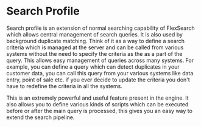 # Search Profile

Search profile is an extension of normal searching capability of FlexSearch which
allows central management of search queries. It is also used by background duplicate
matching. Think of it as a way to define a search criteria which is managed at
the server and can be called from various systems without the need to specify the
criteria as the as a part of the query. This allows easy management of queries
across many systems. For example, you can define a query which can detect duplicates
in your customer data, you can call this query from your various systems like
data entry, point of sale etc. if you ever decide to update the criteria you
don't have to redefine the criteria in all the systems.

This is an extremely powerful and useful feature present in the engine. It also
allows you to define various kinds of scripts which can be executed before or
after the main query is processed, this gives you an easy way to extend the
search pipeline.
